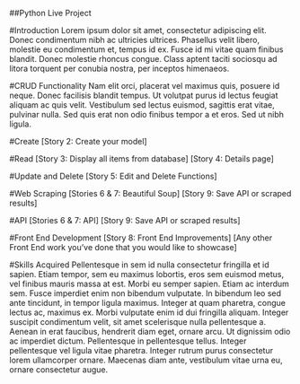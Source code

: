 ##Python Live Project

#Introduction
Lorem ipsum dolor sit amet, consectetur adipiscing elit. Donec condimentum nibh ac ultricies ultrices. Phasellus velit libero, molestie eu condimentum et, tempus id ex. Fusce id mi vitae quam finibus blandit. Donec molestie rhoncus congue. Class aptent taciti sociosqu ad litora torquent per conubia nostra, per inceptos himenaeos. 

#CRUD Functionality
Nam elit orci, placerat vel maximus quis, posuere id neque. Donec facilisis blandit tempus. Ut volutpat purus id lectus feugiat aliquam ac quis velit. Vestibulum sed lectus euismod, sagittis erat vitae, pulvinar nulla. Sed quis erat non odio finibus tempor a et eros. Sed ut nibh ligula.

#Create
[Story 2: Create your model]

#Read
[Story 3: Display all items from database]
[Story 4: Details page]

#Update and Delete
[Story 5: Edit and Delete Functions]

#Web Scraping
[Stories 6 & 7: Beautiful Soup]
[Story 9: Save API or scraped results]

#API
[Stories 6 & 7: API]
[Story 9: Save API or scraped results]

#Front End Development
[Story 8: Front End Improvements]
[Any other Front End work you’ve done that you would like to showcase]

#Skills Acquired
Pellentesque in sem id nulla consectetur fringilla et id sapien. Etiam tempor, sem eu maximus lobortis, eros sem euismod metus, vel finibus mauris massa at est. Morbi eu semper sapien. Etiam ac interdum sem. Fusce imperdiet enim non bibendum vulputate. In bibendum leo sed ante tincidunt, in tempor ligula maximus. Integer at quam pharetra, congue lectus ac, maximus ex. Morbi vulputate enim id dui fringilla aliquam. Integer suscipit condimentum velit, sit amet scelerisque nulla pellentesque a. Aenean in erat faucibus, hendrerit diam eget, ornare arcu. Ut dignissim odio ac imperdiet dictum. Pellentesque in pellentesque tellus. Integer pellentesque vel ligula vitae pharetra. Integer rutrum purus consectetur lorem ullamcorper ornare. Maecenas diam ante, vestibulum vitae urna eu, ornare consectetur augue.
